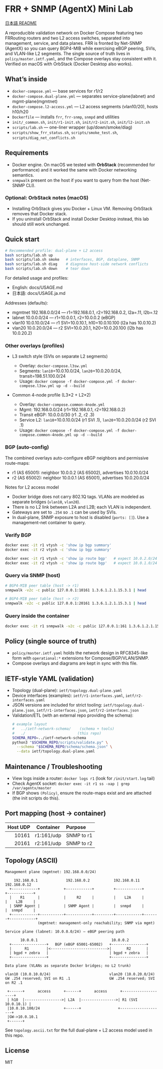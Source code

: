 # FRR + SNMP (AgentX) Mini Lab

[日本語 README](README.ja.md)

A reproducible validation network on Docker Compose featuring two FRRouting routers
and two L2 access switches, separated into management, service, and data planes.
FRR is fronted by Net-SNMP (AgentX) so you can query BGP4-MIB while exercising
eBGP peering, SVIs, and VLAN-like L2 segments. The single source of truth lives in
`policy/master.ietf.yaml`, and the Compose overlays stay consistent with it.
Verified on macOS with OrbStack (Docker Desktop also works).


  ## What’s inside

  - `docker-compose.yml` — base services for r1/r2
  - `docker-compose.dual-plane.yml` — separates service-plane(labnet) and mgmt-plane(mgmtnet)
  - `docker-compose.l2-access.yml` — L2 access segments (vlan10/20), hosts h10/h20
  - `Dockerfile` — installs `frr`, `frr-snmp`, `snmpd` and utilities
  - `init/_common.sh`, `init/r1-init.sh`, `init/r2-init.sh`, `init/l2-init.sh`
  - `scripts/lab.sh` — one-liner wrapper (up/down/smoke/diag)
  - `scripts/show_frr_status.sh`, `scripts/smoke_test.sh`, `scripts/diag_net_conflicts.sh`

  ## Requirements

  - Docker engine. On macOS we tested with **OrbStack** (recommended for performance) and it worked the same with Docker networking semantics.
  - `snmpwalk` present on the host if you want to query from the host (Net-SNMP CLI).

  ### Optional: OrbStack notes (macOS)

  - Installing OrbStack gives you Docker + Linux VM. Removing OrbStack removes that Docker stack.
  - If you uninstall OrbStack and install Docker Desktop instead, this lab should still work unchanged.

  ## Quick start

  ```bash
  # Recommended profile: dual-plane + L2 access
  bash scripts/lab.sh up
  bash scripts/lab.sh smoke   # interfaces, BGP, dataplane, SNMP
  bash scripts/lab.sh diag    # diagnose host-side network conflicts
  bash scripts/lab.sh down    # tear down
  ```

  For detailed usage and profiles:
  - English: docs/USAGE.md
  - 日本語: docs/USAGE.ja.md

  Addresses (defaults):
  - mgmtnet 192.168.0.0/24 — r1=192.168.0.1, r2=192.168.0.2, l2a=.11, l2b=.12
  - labnet  10.0.0.0/24 — r1=10.0.0.1, r2=10.0.0.2 (eBGP)
  - vlan10  10.0.10.0/24 — r1 SVI=10.0.10.1, h10=10.0.10.100 (l2a has 10.0.10.2)
  - vlan20  10.0.20.0/24 — r2 SVI=10.0.20.1, h20=10.0.20.100 (l2b has 10.0.20.2)

  ### Other overlays (profiles)

  - L3 switch style (SVIs on separate L2 segments)
    - Overlay: `docker-compose.l3sw.yml`
    - Segments: `lan10`=10.0.10.0/24, `lan20`=10.0.20.0/24, transit=198.51.100.0/24
    - Usage: `docker compose -f docker-compose.yml -f docker-compose.l3sw.yml up -d --build`

  - Common 4-node profile (L3×2 + L2×2)
    - Overlay: `docker-compose.common-4node.yml`
    - Mgmt: 192.168.0.0/24 (r1=192.168.0.1, r2=192.168.0.2)
    - Transit eBGP: 10.0.0.0/30 (r1 .2, r2 .3)
    - Service L2: `lan10`=10.0.10.0/24 (r1 SVI .1), `lan20`=10.0.20.0/24 (r2 SVI .1)
    - Usage: `docker compose -f docker-compose.yml -f docker-compose.common-4node.yml up -d --build`

  ### BGP (auto-config)

  The combined overlays auto-configure eBGP neighbors and permissive route-maps:
  - r1 (AS 65001): neighbor 10.0.0.2 (AS 65002), advertises 10.0.10.0/24
  - r2 (AS 65002): neighbor 10.0.0.1 (AS 65001), advertises 10.0.20.0/24

  Notes for L2 access model
  - Docker bridge does not carry 802.1Q tags. VLANs are modeled as separate bridges (`vlan10`, `vlan20`).
  - There is no L2 link between L2A and L2B; each VLAN is independent.
  - Gateways are set to `.254` so `.1` can be used by SVIs.
  - In dual-plane, SNMP exposure to host is disabled (`ports: []`). Use a management-net container to query.

  ### Verify BGP

  ```bash
  docker exec -it r1 vtysh -c 'show ip bgp summary'
  docker exec -it r2 vtysh -c 'show ip bgp summary'

  docker exec -it r1 vtysh -c 'show ip route bgp'   # expect 10.0.2.0/24 via r2
  docker exec -it r2 vtysh -c 'show ip route bgp'   # expect 10.0.1.0/24 via r1
  ```

  ### Query via SNMP (host)

  ```bash
  # BGP4-MIB peer table (host -> r1)
  snmpwalk -v2c -c public 127.0.0.1:10161 1.3.6.1.2.1.15.3.1 | head

  # BGP4-MIB peer table (host -> r2)
  snmpwalk -v2c -c public 127.0.0.1:20161 1.3.6.1.2.1.15.3.1 | head
  ```

  ### Query inside the container

  ```bash
  docker exec -it r1 snmpwalk -v2c -c public 127.0.0.1:161 1.3.6.1.2.1.15.3.1 | head
  ```

  ## Policy (single source of truth)

  - `policy/master.ietf.yaml` holds the network design in RFC8345-like form with `operational:*` extensions for Compose/BGP/VLAN/SNMP.
  - Compose overlays and diagrams are kept in sync with this file.

  ## IETF-style YAML (validation)

  - Topology (dual-plane): `ietf/topology.dual-plane.yaml`
  - Device interfaces (examples): `ietf/r1-interfaces.yaml`, `ietf/r2-interfaces.yaml`
  - JSON versions are included for strict tooling: `ietf/topology.dual-plane.json`, `ietf/r1-interfaces.json`, `ietf/r2-interfaces.json`
  - Validation/ETL (with an external repo providing the schema):
    ```bash
    # example layout
    #   ../ietf-network-schema/    (schema + tools)
    #   ./                        (this repo)
    SCHEMA_REPO=../ietf-network-schema
    python3 "$SCHEMA_REPO/scripts/validate.py" \
      --schema "$SCHEMA_REPO/schema/schema.json" \
      --data ietf/topology.dual-plane.yaml
    ```

  ## Maintenance / Troubleshooting

  - View logs inside a router: `docker logs r1` (look for `/init/start.log` tail)
  - Check AgentX socket: `docker exec -it r1 ss -xap | grep /var/agentx/master`
  - If BGP shows `(Policy)`, ensure the route-maps exist and are attached (the init scripts do this).

  ## Port mapping (host → container)

  | Host UDP | Container | Purpose |
  |---:|:---:|:---|
  | 10161 | r1:161/udp | SNMP to r1 |
  | 20161 | r2:161/udp | SNMP to r2 |

  
 
  ## Topology (ASCII)
 
  ```text
  Management plane (mgmtnet: 192.168.0.0/24)
 
      192.168.0.1             192.168.0.2           192.168.0.11         192.168.0.12
    +------------+           +------------+         +------------+       +------------+
    |    R1      |           |     R2     |         |    L2A     |       |    L2B     |
    | SNMP Agent |           | SNMP Agent |         |  snmpd     |       |  snmpd     |
    +------------+-----------+------------+---------+------------+-------+------------+
                 (mgmtnet: management-only reachability; SNMP via mgmt)
 
  Service plane (labnet: 10.0.0.0/24) — eBGP peering path
 
         10.0.0.1                                  10.0.0.2
    +----------------+   BGP (eBGP 65001-65002)   +----------------+
    |      R1        |<-------------------------->|       R2       |
    | bgpd + zebra   |                            | bgpd + zebra   |
    +----------------+                            +----------------+
 
  Data plane (VLANs as separate Docker bridges; no L2 trunk)
 
  vlan10 (10.0.10.0/24)                           vlan20 (10.0.20.0/24)
  GW .254 reserved; SVI on R1 .1                  GW .254 reserved; SVI on R2 .1
 
   +------+      access      +------+      access      +--------------------+
   | h10  |----------------->| L2A  |---------------->| R1 (SVI 10.0.10.1) |
   |10.0.10.100/24           +------+                 +--------------------+
   |GW->10.0.10.1                                                       
   +------+                                                              
  ```
 
  See `topology.ascii.txt` for the full dual-plane + L2 access model used in this repo.
 
  ## License

  MIT
